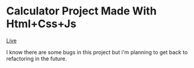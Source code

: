 # Calculator Project Made With Html+Css+Js

[Live](https://mertsahin89.github.io/odin-calculator/) 

I know there are some bugs in this project but i'm planning to get back to refactoring in the future.
